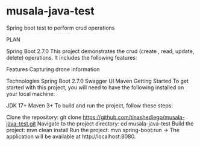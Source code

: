 # musala-java-test
Spring boot test to perform crud operations 


PLAN

Spring Boot 2.7.0 
This project demonstrates the crud (create , read, update, delete) operations. It includes the following features:

Features
Capturing drone information

Technologies
Spring Boot 2.7.0
Swagger UI
Maven
Getting Started
To get started with this project, you will need to have the following installed on your local machine:

JDK 17+
Maven 3+
To build and run the project, follow these steps:

Clone the repository: git clone https://github.com/tinashediego/musala-java-test.git
Navigate to the project directory: cd musala-java-test
Build the project: mvn clean install
Run the project: mvn spring-boot:run
-> The application will be available at http://localhost:8080.
